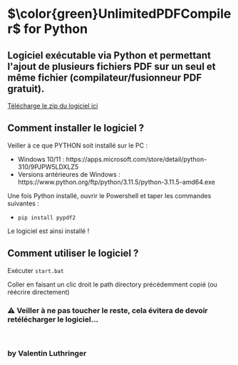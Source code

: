 <h1>$\color{green}UnlimitedPDFCompiler$ for Python</h1>

<h2>Logiciel exécutable via Python et permettant l'ajout de plusieurs fichiers PDF sur un seul et même fichier (compilateur/fusionneur PDF gratuit).</h2>

[Télécharge le zip du logiciel ici](https://github.com/valuthringer/UnlimitedPDFCompiler/archive/refs/heads/main.zip)

<h2>Comment installer le logiciel ?</h2>
<p>Veiller à ce que PYTHON soit installé sur le PC :</p>
<ul>
  <li>Windows 10/11 : https://apps.microsoft.com/store/detail/python-310/9PJPW5LDXLZ5</li>
  <li>Versions antérieures de Windows : https://www.python.org/ftp/python/3.11.5/python-3.11.5-amd64.exe</li>
</ul>
<p>Une fois Python installé, ouvrir le Powershell et taper les commandes suivantes :</p>
<ul>
  <li><code>pip install pypdf2</code></li>
</ul>
<p>Le logiciel est ainsi installé !</p>

<h2>Comment utiliser le logiciel ?</h2>
<p>Exécuter <code>start.bat</code></p>
<p>Coller en faisant un clic droit le path directory précédemment copié (ou réécrire directement)</p>

<h3>⚠️ Veiller à ne pas toucher le reste, cela évitera de devoir retélécharger le logiciel...</h3>


<br>
<h3>by Valentin Luthringer</h3>
